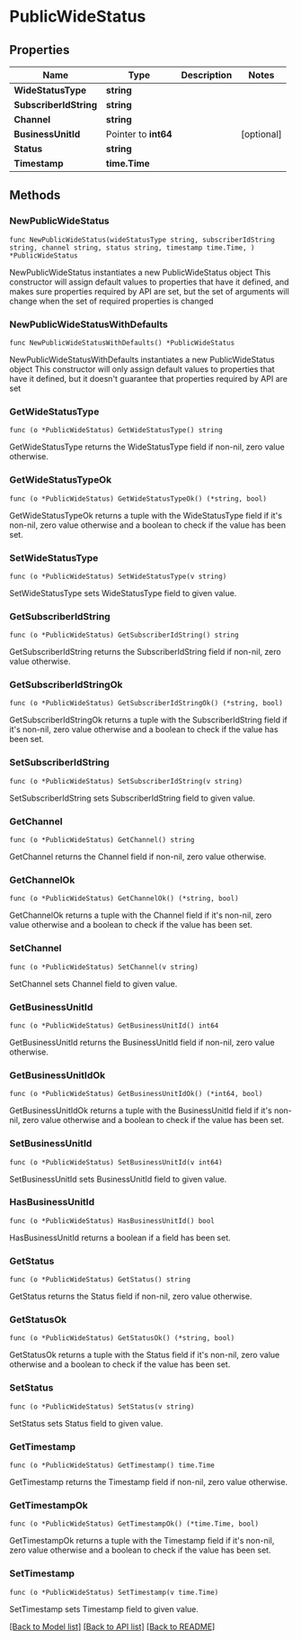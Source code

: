# PublicWideStatus

## Properties

Name | Type | Description | Notes
------------ | ------------- | ------------- | -------------
**WideStatusType** | **string** |  | 
**SubscriberIdString** | **string** |  | 
**Channel** | **string** |  | 
**BusinessUnitId** | Pointer to **int64** |  | [optional] 
**Status** | **string** |  | 
**Timestamp** | **time.Time** |  | 

## Methods

### NewPublicWideStatus

`func NewPublicWideStatus(wideStatusType string, subscriberIdString string, channel string, status string, timestamp time.Time, ) *PublicWideStatus`

NewPublicWideStatus instantiates a new PublicWideStatus object
This constructor will assign default values to properties that have it defined,
and makes sure properties required by API are set, but the set of arguments
will change when the set of required properties is changed

### NewPublicWideStatusWithDefaults

`func NewPublicWideStatusWithDefaults() *PublicWideStatus`

NewPublicWideStatusWithDefaults instantiates a new PublicWideStatus object
This constructor will only assign default values to properties that have it defined,
but it doesn't guarantee that properties required by API are set

### GetWideStatusType

`func (o *PublicWideStatus) GetWideStatusType() string`

GetWideStatusType returns the WideStatusType field if non-nil, zero value otherwise.

### GetWideStatusTypeOk

`func (o *PublicWideStatus) GetWideStatusTypeOk() (*string, bool)`

GetWideStatusTypeOk returns a tuple with the WideStatusType field if it's non-nil, zero value otherwise
and a boolean to check if the value has been set.

### SetWideStatusType

`func (o *PublicWideStatus) SetWideStatusType(v string)`

SetWideStatusType sets WideStatusType field to given value.


### GetSubscriberIdString

`func (o *PublicWideStatus) GetSubscriberIdString() string`

GetSubscriberIdString returns the SubscriberIdString field if non-nil, zero value otherwise.

### GetSubscriberIdStringOk

`func (o *PublicWideStatus) GetSubscriberIdStringOk() (*string, bool)`

GetSubscriberIdStringOk returns a tuple with the SubscriberIdString field if it's non-nil, zero value otherwise
and a boolean to check if the value has been set.

### SetSubscriberIdString

`func (o *PublicWideStatus) SetSubscriberIdString(v string)`

SetSubscriberIdString sets SubscriberIdString field to given value.


### GetChannel

`func (o *PublicWideStatus) GetChannel() string`

GetChannel returns the Channel field if non-nil, zero value otherwise.

### GetChannelOk

`func (o *PublicWideStatus) GetChannelOk() (*string, bool)`

GetChannelOk returns a tuple with the Channel field if it's non-nil, zero value otherwise
and a boolean to check if the value has been set.

### SetChannel

`func (o *PublicWideStatus) SetChannel(v string)`

SetChannel sets Channel field to given value.


### GetBusinessUnitId

`func (o *PublicWideStatus) GetBusinessUnitId() int64`

GetBusinessUnitId returns the BusinessUnitId field if non-nil, zero value otherwise.

### GetBusinessUnitIdOk

`func (o *PublicWideStatus) GetBusinessUnitIdOk() (*int64, bool)`

GetBusinessUnitIdOk returns a tuple with the BusinessUnitId field if it's non-nil, zero value otherwise
and a boolean to check if the value has been set.

### SetBusinessUnitId

`func (o *PublicWideStatus) SetBusinessUnitId(v int64)`

SetBusinessUnitId sets BusinessUnitId field to given value.

### HasBusinessUnitId

`func (o *PublicWideStatus) HasBusinessUnitId() bool`

HasBusinessUnitId returns a boolean if a field has been set.

### GetStatus

`func (o *PublicWideStatus) GetStatus() string`

GetStatus returns the Status field if non-nil, zero value otherwise.

### GetStatusOk

`func (o *PublicWideStatus) GetStatusOk() (*string, bool)`

GetStatusOk returns a tuple with the Status field if it's non-nil, zero value otherwise
and a boolean to check if the value has been set.

### SetStatus

`func (o *PublicWideStatus) SetStatus(v string)`

SetStatus sets Status field to given value.


### GetTimestamp

`func (o *PublicWideStatus) GetTimestamp() time.Time`

GetTimestamp returns the Timestamp field if non-nil, zero value otherwise.

### GetTimestampOk

`func (o *PublicWideStatus) GetTimestampOk() (*time.Time, bool)`

GetTimestampOk returns a tuple with the Timestamp field if it's non-nil, zero value otherwise
and a boolean to check if the value has been set.

### SetTimestamp

`func (o *PublicWideStatus) SetTimestamp(v time.Time)`

SetTimestamp sets Timestamp field to given value.



[[Back to Model list]](../README.md#documentation-for-models) [[Back to API list]](../README.md#documentation-for-api-endpoints) [[Back to README]](../README.md)


